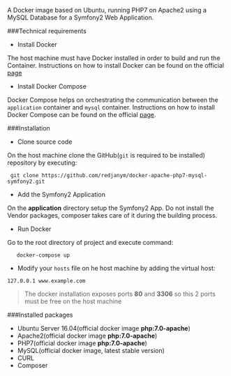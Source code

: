 A Docker image based on Ubuntu, running PHP7 on Apache2 using a MySQL Database for a Symfony2 Web Application.

###Technical requirements  
 - Install Docker
 
The host machine must have Docker installed in order to build and run the Container.
Instructions on how to install Docker can be found on the official [page](https://docs.docker.com/engine/installation/)
 - Install Docker Compose
 
Docker Compose helps on orchestrating the communication between the `application` container and `mysql` container.
Instructions on how to install Docker Compose can be found on the official [page](https://docs.docker.com/compose/install/).
 
###Installation
 
 - Clone source code
 
 On the host machine clone the GitHub(`git` is required to be installed) repository by executing:
 
 ```
  git clone https://github.com/redjanym/docker-apache-php7-mysql-symfony2.git
 ```
 
 - Add the Symfony2 Application
 
 On the **application** directory setup the Symfony2 App. Do not install the Vendor packages, composer takes care of it during the building process.
 
 
 - Run Docker
 
 Go to the root directory of project and execute command:
 
 ``` 
    docker-compose up
 ``` 
 - Modify your `hosts` file on he host machine by adding the virtual host:
 
 ```
 127.0.0.1 www.example.com
 ```

> The docker installation exposes ports **80** and **3306** so this 2 ports must be free on the host machine

###Installed packages

- Ubuntu Server 16.04(official docker image **php:7.0-apache**)
- Apache2(official docker image **php:7.0-apache**)
- PHP7(official docker image **php:7.0-apache**)
- MySQL(official docker image, latest stable version)
- CURL
- Composer
